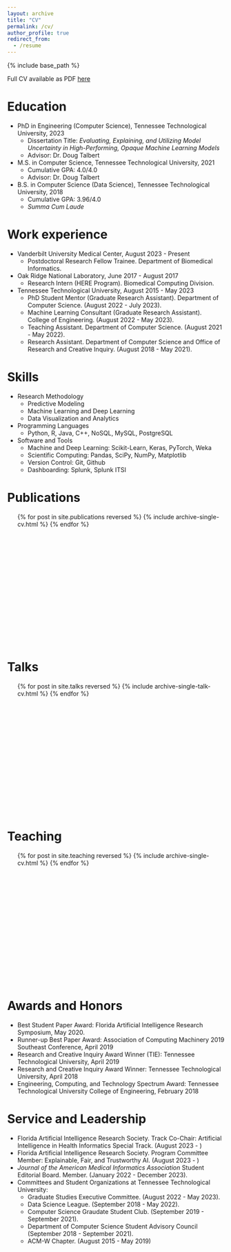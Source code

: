 ```yaml
---
layout: archive
title: "CV"
permalink: /cv/
author_profile: true
redirect_from:
  - /resume
---
```


{% include base_path %}

Full CV available as PDF <a href="/files/CV.pdf">here</a>

# Education
* PhD in Engineering (Computer Science), Tennessee Technological University, 2023
  * Dissertation Title: <i>Evaluating, Explaining, and Utilizing Model Uncertainty in High-Performing, Opaque Machine Learning Models</i>
  * Advisor: Dr. Doug Talbert
* M.S. in Computer Science, Tennessee Technological University, 2021
  * Cumulative GPA: 4.0/4.0
  * Advisor: Dr. Doug Talbert
* B.S. in Computer Science (Data Science), Tennessee Technological University, 2018
  * Cumulative GPA: 3.96/4.0
  * <i>Summa Cum Laude</i>

# Work experience
* Vanderbilt University Medical Center, August 2023 - Present
  * Postdoctoral Research Fellow Trainee. Department of Biomedical Informatics.
* Oak Ridge National Laboratory, June 2017 - August 2017
  * Research Intern (HERE Program). Biomedical Computing Division.
* Tennessee Technological University, August 2015 - May 2023
  * PhD Student Mentor (Graduate Research Assistant). Department of Computer Science. (August 2022 - July 2023).
  * Machine Learning Consultant (Graduate Research Assistant). College of Engineering. (August 2022 - May 2023).
  * Teaching Assistant. Department of Computer Science. (August 2021 - May 2022).
  * Research Assistant. Department of Computer Science and Office of Research and Creative Inquiry. (August 2018 - May 2021).

# Skills
* Research Methodology
  * Predictive Modeling
  * Machine Learning and Deep Learning
  * Data Visualization and Analytics
* Programming Languages
  * Python, R, Java, C++, NoSQL, MySQL, PostgreSQL
* Software and Tools
  * Machine and Deep Learning: Scikit-Learn, Keras, PyTorch, Weka
  * Scientific Computing: Pandas, SciPy, NumPy, Matplotlib
  * Version Control: Git, Github
  * Dashboarding: Splunk, Splunk ITSI


# Publications
  <ul style="width: auto; height: 300px; overflow: auto">
    {% for post in site.publications reversed %}
    {% include archive-single-cv.html %}
    {% endfor %}</ul>
  
# Talks
  <ul style="width: auto; height: 300px; overflow: auto">
    {% for post in site.talks reversed %}
    {% include archive-single-talk-cv.html %}
  {% endfor %} </ul>
  

# Teaching
  <ul style="width: auto; height: 300px; overflow: auto">
    {% for post in site.teaching reversed %}
    {% include archive-single-cv.html %}
  {% endfor %}</ul> 
  
# Awards and Honors
* Best Student Paper Award: Florida Artificial Intelligence Research Symposium, May 2020.
* Runner-up Best Paper Award: Association of Computing Machinery 2019 Southeast Conference, April 2019
* Research and Creative Inquiry Award Winner (TIE): Tennessee Technological University, April 2019
* Research and Creative Inquiry Award Winner: Tennessee Technological University, April 2018
* Engineering, Computing, and Technology Spectrum Award: Tennessee Technological University College of Engineering, February 2018

# Service and Leadership 
* Florida Artificial Intelligence Research Society. Track Co-Chair: Artificial Intelligence in Health Informatics Special Track. (August 2023 - )
* Florida Artificial Intelligence Research Society. Program Committee Member: Explainable, Fair, and Trustworthy AI. (August 2023 - )
* <i> Journal of the American Medical Informatics Association</i> Student Editorial Board. Member. (January 2022 - December 2023).
* Committees and Student Organizations at Tennessee Technological University:
  * Graduate Studies Executive Committee. (August 2022 - May 2023).
  * Data Science League. (September 2018 - May 2022).
  * Computer Science Graudate Student Club. (September 2019 - September 2021).
  * Department of Computer Science Student Advisory Council (September 2018 - September 2021).
  * ACM-W Chapter. (August 2015 - May 2019)
